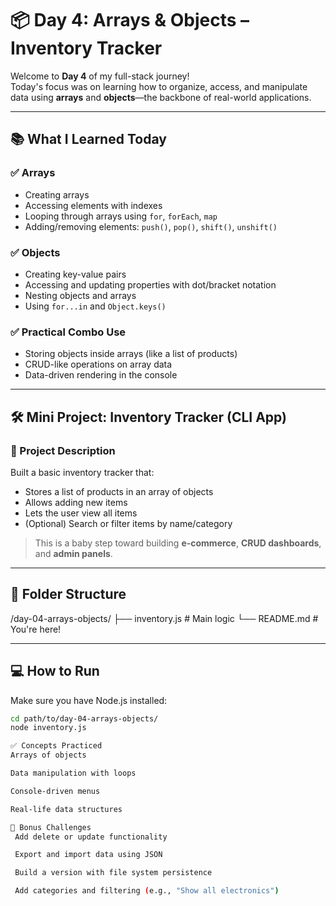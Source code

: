 # 📦 Day 4: Arrays & Objects – Inventory Tracker

Welcome to **Day 4** of my full-stack journey!  
Today's focus was on learning how to organize, access, and manipulate data using **arrays** and **objects**—the backbone of real-world applications.

---

## 📚 What I Learned Today

### ✅ Arrays
- Creating arrays
- Accessing elements with indexes
- Looping through arrays using `for`, `forEach`, `map`
- Adding/removing elements: `push()`, `pop()`, `shift()`, `unshift()`

### ✅ Objects
- Creating key-value pairs
- Accessing and updating properties with dot/bracket notation
- Nesting objects and arrays
- Using `for...in` and `Object.keys()`

### ✅ Practical Combo Use
- Storing objects inside arrays (like a list of products)
- CRUD-like operations on array data
- Data-driven rendering in the console

---

## 🛠 Mini Project: Inventory Tracker (CLI App)

### 📌 Project Description

Built a basic inventory tracker that:
- Stores a list of products in an array of objects
- Allows adding new items
- Lets the user view all items
- (Optional) Search or filter items by name/category

> This is a baby step toward building **e-commerce**, **CRUD dashboards**, and **admin panels**.

---

## 📁 Folder Structure
/day-04-arrays-objects/
├── inventory.js # Main logic
└── README.md # You're here!


---

## 💻 How to Run

Make sure you have Node.js installed:

```bash
cd path/to/day-04-arrays-objects/
node inventory.js

✅ Concepts Practiced
Arrays of objects

Data manipulation with loops

Console-driven menus

Real-life data structures

🌟 Bonus Challenges
 Add delete or update functionality

 Export and import data using JSON

 Build a version with file system persistence

 Add categories and filtering (e.g., "Show all electronics")

